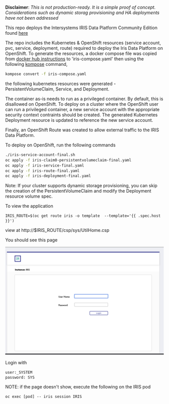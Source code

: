**Disclaimer**: *This is not production-ready. It is a simple proof of concept. Considerations such as dynamic storag provisioning and HA deployments have not been addressed*

This repo deploys the Intersystems IRIS Data Platform Community Edition found [here](https://hub.docker.com/_/intersystems-iris-data-platform/plans/222f869e-567c-4928-b572-eb6a29706fbd?tab=instructions)

The repo includes the Kubernetes & OpenShift resources (service account, pvc, service, deployment, route) required to deploy the Iris Data Platform on OpenShift. To generate the resources, a docker compose file was copied from [docker hub instructions](https://hub.docker.com/_/intersystems-iris-data-platform/plans/222f869e-567c-4928-b572-eb6a29706fbd?tab=instructions) to 'iris-compose.yaml' then using the following [kompose](https://kompose.io/) command,

```sh
kompose convert -f iris-compose.yaml
```
the following kubernetes resources were generated - PersistentVolumeClaim, Service, and Deployment.

The container as-is needs to run as a privileged container. By default, this is disallowed on OpenShift. To deploy on a cluster where the OpenShift user can run a privileged container, a new service account with the appropriate security context contraints should be created. The generated Kubernetes Deployment resource is updated to reference the new service account.

Finally, an OpenShift Route was created to allow external traffic to the IRIS Data Platform.

To deploy on OpenShift, run the following commands

```sh
./iris-service-account-final.sh
oc apply -f iris-claim0-persistentvolumeclaim-final.yaml 
oc apply -f iris-service-final.yaml
oc apply -f iris-route-final.yaml
oc apply -f iris-deployment-final.yaml
```

Note: If your cluster supports dynamic storage provisioning, you can skip the creation of the PersistentVolumeClaim and modify the Deployment resource volume spec.

To view the application

```
IRIS_ROUTE=$(oc get route iris -o template  --template='{{ .spec.host }}')
```
view at http://$IRIS_ROUTE/csp/sys/UtilHome.csp

You should see this page

![Screenshot](images/irislogin.png)

Login with

```
user:_SYSTEM 
password: SYS
```

NOTE: if the page doesn't show, execute the following on the IRIS pod
```
oc exec [pod] -- iris session IRIS 
```